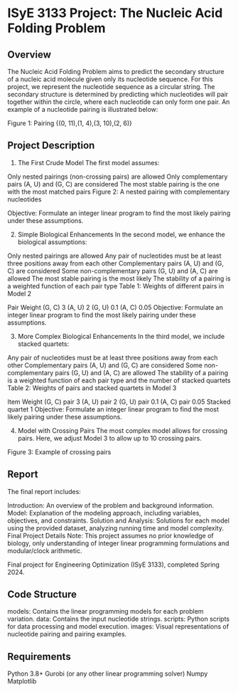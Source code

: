 # ISyE 3133 Project: The Nucleic Acid Folding Problem
## Overview
The Nucleic Acid Folding Problem aims to predict the secondary structure of a nucleic acid molecule given only its nucleotide sequence. For this project, we represent the nucleotide sequence as a circular string. The secondary structure is determined by predicting which nucleotides will pair together within the circle, where each nucleotide can only form one pair. An example of a nucleotide pairing is illustrated below:

Figure 1: Pairing {(0, 11),(1, 4),(3, 10),(2, 6)}


## Project Description
1. The First Crude Model
The first model assumes:

Only nested pairings (non-crossing pairs) are allowed
Only complementary pairs (A, U) and (G, C) are considered
The most stable pairing is the one with the most matched pairs
Figure 2: A nested pairing with complementary nucleotides


Objective: Formulate an integer linear program to find the most likely pairing under these assumptions.

2. Simple Biological Enhancements
In the second model, we enhance the biological assumptions:

Only nested pairings are allowed
Any pair of nucleotides must be at least three positions away from each other
Complementary pairs (A, U) and (G, C) are considered
Some non-complementary pairs (G, U) and (A, C) are allowed
The most stable pairing is the most likely
The stability of a pairing is a weighted function of each pair type
Table 1: Weights of different pairs in Model 2

Pair	Weight
(G, C)	3
(A, U)	2
(G, U)	0.1
(A, C)	0.05
Objective: Formulate an integer linear program to find the most likely pairing under these assumptions.

3. More Complex Biological Enhancements
In the third model, we include stacked quartets:

Any pair of nucleotides must be at least three positions away from each other
Complementary pairs (A, U) and (G, C) are considered
Some non-complementary pairs (G, U) and (A, C) are allowed
The stability of a pairing is a weighted function of each pair type and the number of stacked quartets
Table 2: Weights of pairs and stacked quartets in Model 3

Item	Weight
(G, C) pair	3
(A, U) pair	2
(G, U) pair	0.1
(A, C) pair	0.05
Stacked quartet	1
Objective: Formulate an integer linear program to find the most likely pairing under these assumptions.

4. Model with Crossing Pairs
The most complex model allows for crossing pairs. Here, we adjust Model 3 to allow up to 10 crossing pairs.

Figure 3: Example of crossing pairs


## Report
The final report includes:

Introduction: An overview of the problem and background information.
Model: Explanation of the modeling approach, including variables, objectives, and constraints.
Solution and Analysis: Solutions for each model using the provided dataset, analyzing running time and model complexity.
Final Project Details
Note: This project assumes no prior knowledge of biology, only understanding of integer linear programming formulations and modular/clock arithmetic.

Final project for Engineering Optimization (ISyE 3133), completed Spring 2024.

## Code Structure
models: Contains the linear programming models for each problem variation.
data: Contains the input nucleotide strings.
scripts: Python scripts for data processing and model execution.
images: Visual representations of nucleotide pairing and pairing examples.

## Requirements
Python 3.8+
Gurobi (or any other linear programming solver)
Numpy
Matplotlib
